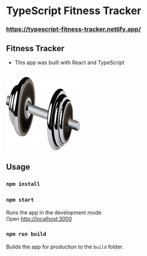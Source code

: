 # TypeScript Fitness Tracker

### https://typescript-fitness-tracker.netlify.app/

## Fitness Tracker

- This app was built with React and TypeScript

<br>
<img src="./public/gym.png" alt="drawing" width="200" height="200"/>

## Usage

### `npm install`

### `npm start`

Runs the app in the development mode.<br>
Open [http://localhost:3000](http://localhost:3000)

### `npm run build`

Builds the app for production to the `build` folder.<br>
